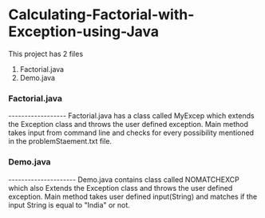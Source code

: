 # Calculating-Factorial-with-Exception-using-Java
This project has 2 files 
1. Factorial.java
2. Demo.java
<h3>Factorial.java</h3>
------------------
Factorial.java has a class called MyExcep which extends the Exception class and throws the user defined exception.
Main method takes input from command line and checks for every possibility mentioned in the problemStaement.txt file.
<h3>Demo.java</h3>
---------------------
Demo.java contains class called NOMATCHEXCP which also Extends the Exception class and throws the user defined exception.
Main method takes user defined input(String) and matches if the input String is equal to "India" or not.
